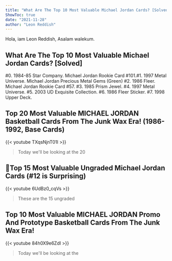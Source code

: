 ```yaml
---
title: "What Are The Top 10 Most Valuable Michael Jordan Cards? [Solved]"
ShowToc: true 
date: "2021-11-28"
author: "Leon Reddish" 
---
```


Hola, iam Leon Reddish, Asalam walekum.
## What Are The Top 10 Most Valuable Michael Jordan Cards? [Solved]
 #0. 1984-85 Star Company. Michael Jordan Rookie Card #101.#1. 1997 Metal Universe. Michael Jordan Precious Metal Gems (Green) 
 #2. 1986 Fleer. Michael Jordan Rookie Card #57. 
 #3. 1985 Prism Jewel. 
 #4. 1997 Metal Universe. 
 #5. 2003 UD Exquisite Collection. 
 #6. 1986 Fleer Sticker. 
 #7. 1998 Upper Deck. 
 

## Top 20 Most Valuable MICHAEL JORDAN Basketball Cards From The Junk Wax Era! (1986-1992, Base Cards)
{{< youtube TXqsNjnT01I >}}
>Today we'll be looking at the 20 

## 🏀Top 15 Most Valuable Ungraded Michael Jordan Cards (#12 is Surprising)
{{< youtube 6UdBz0_cqVs >}}
>These are the 15 ungraded 

## Top 10 Most Valuable MICHAEL JORDAN Promo And Prototype Basketball Cards From The Junk Wax Era!
{{< youtube 84h0X9e6ZdI >}}
>Today we'll be looking at the 

